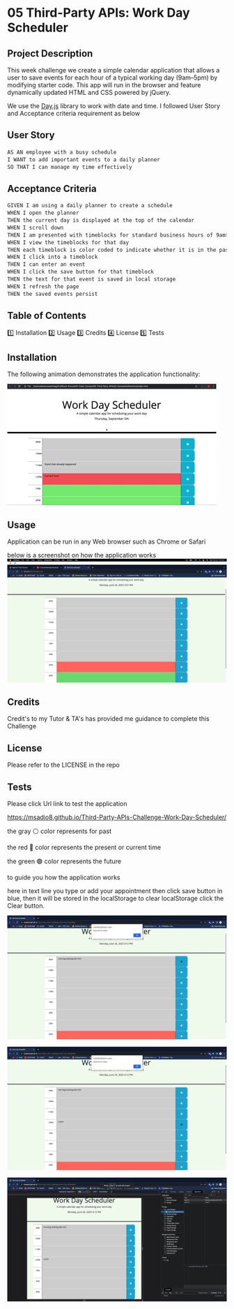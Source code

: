 # 05 Third-Party APIs: Work Day Scheduler

## Project Description

This week challenge we create a simple calendar application that allows a user to save events for each hour of a typical working day (9am&ndash;5pm) by modifying starter code. This app will run in the browser and feature dynamically updated HTML and CSS powered by jQuery.

We use the [Day.js](https://day.js.org/en/) library to work with date and time.
I followed User Story and Acceptance criteria requirement as below

## User Story

```md
AS AN employee with a busy schedule
I WANT to add important events to a daily planner
SO THAT I can manage my time effectively
```

## Acceptance Criteria

```md
GIVEN I am using a daily planner to create a schedule
WHEN I open the planner
THEN the current day is displayed at the top of the calendar
WHEN I scroll down
THEN I am presented with timeblocks for standard business hours of 9am&ndash;5pm
WHEN I view the timeblocks for that day
THEN each timeblock is color coded to indicate whether it is in the past, present, or future
WHEN I click into a timeblock
THEN I can enter an event
WHEN I click the save button for that timeblock
THEN the text for that event is saved in local storage
WHEN I refresh the page
THEN the saved events persist
```

## Table of Contents

1️⃣ Installation
2️⃣ Usage
3️⃣ Credits
4️⃣ License
5️⃣ Tests

## Installation

The following animation demonstrates the application functionality:

<!-- @TODO: create ticket to review/update image) -->

![A user clicks on slots on the color-coded calendar and edits the events.](./Assets/05-third-party-apis-homework-demo.gif)

## Usage

Application can be run in any Web browser such as Chrome or Safari

below is a screenshot on how the application works
![Alt text](<Assets/images/Screenshot 2023-06-26 at 3.52.03 pm.png>)

## Credits

Credit's to my Tutor & TA's has provided me guidance to complete this Challenge

## License

Please refer to the LICENSE in the repo

## Tests

Please click Url link to test the application

https://msadio8.github.io/Third-Party-APIs-Challenge-Work-Day-Scheduler/

the gray ⚪️ color represents for past

the red 🔴 color represents the present or current time

the green 🟢 color represents the future

to guide you how the application works

here in text line you type or add your appointment then click save button in blue, then it will be stored in the localStorage
to clear localStorage click the Clear button.

![Alt text](<Assets/images/Screenshot 2023-06-26 at 4.19.34 pm.png>)

![Alt text](<Assets/images/Screenshot 2023-06-26 at 4.19.55 pm.png>)

![Alt text](<Assets/images/Screenshot 2023-06-26 at 4.21.17 pm.png>)
